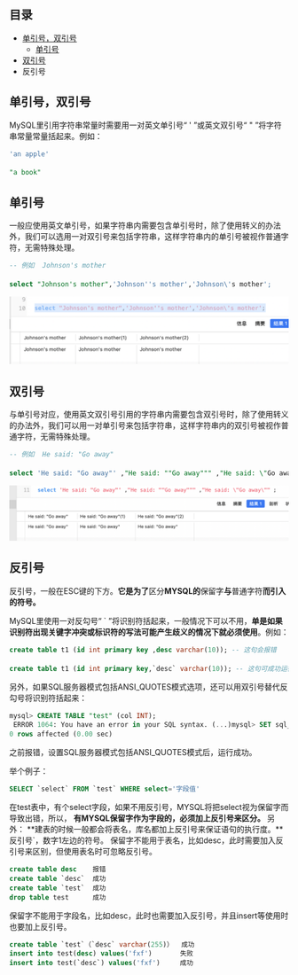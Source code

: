 ## 目录

- [单引号，双引号](#单引号，双引号)
  - [单引号](#单引号)
- [双引号](#双引号)
- 反引号

## 单引号，双引号

MySQL里引用字符串常量时需要用一对英文单引号“ ' ”或英文双引号“ " ”将字符串常量常量括起来。例如：

```sql
'an apple'

"a book"
```



## 单引号

一般应使用英文单引号，如果字符串内需要包含单引号时，除了使用转义的办法外，我们可以选用一对双引号来包括字符串，这样字符串内的单引号被视作普通字符，无需特殊处理。



```sql
-- 例如  Johnson's mother

select "Johnson's mother",'Johnson''s mother','Johnson\'s mother';
```

<img src="assets/image-20230328093022680.png" alt="image-20230328093022680" style="zoom:60%;" />



## 双引号

与单引号对应，使用英文双引号引用的字符串内需要包含双引号时，除了使用转义的办法外，我们可以用一对单引号来包括字符串，这样字符串内的双引号被视作普通字符，无需特殊处理。

```sql
-- 例如  He said: "Go away" 

select 'He said: "Go away"' ,"He said: ""Go away""" ,"He said: \"Go away\"" ;
```

<img src="assets/image-20230328093131582.png" alt="image-20230328093131582" style="zoom:60%;" />



## 反引号

反引号，一般在ESC键的下方。**它是为了**区分**MYSQL的**保留字**与**普通字符**而引入的符号。**

MySQL里使用一对反勾号“ ` ”将识别符括起来，一般情况下可以不用，**单是如果识别符出现关键字冲突或标识符的写法可能产生歧义的情况下就必须使用**。例如：

```sql
create table t1 (id int primary key ,desc varchar(10)); -- 这句会报错

create table t1 (id int primary key,`desc` varchar(10)); -- 这句可成功运行
```


另外，如果SQL服务器模式包括ANSI_QUOTES模式选项，还可以用双引号替代反勾号将识别符括起来：

```sql
mysql> CREATE TABLE "test" (col INT); 
 ERROR 1064: You have an error in your SQL syntax. (...)mysql> SET sql_mode='ANSI_QUOTES';mysql> CREATE TABLE "test" (col INT);Query OK, 
0 rows affected (0.00 sec)
```

之前报错，设置SQL服务器模式包括ANSI_QUOTES模式后，运行成功。

举个例子：

```sql
SELECT `select` FROM `test` WHERE select='字段值'
```

在test表中，有个select字段，如果不用反引号，MYSQL将把select视为保留字而导致出错，所以， **有MYSQL保留字作为字段的，必须加上反引号来区分。**
另外： **建表的时候一般都会将表名，库名都加上反引号来保证语句的执行度。**反引号`，数字1左边的符号。
保留字不能用于表名，比如desc，此时需要加入反引号来区别，但使用表名时可忽略反引号。

```sql
create table desc    报错
create table `desc`  成功
create table `test`  成功
drop table test      成功
```


保留字不能用于字段名，比如desc，此时也需要加入反引号，并且insert等使用时也要加上反引号。

```sql
create table `test`（`desc` varchar(255)）  成功
insert into test(desc) values('fxf')       失败
insert into test(`desc`) values('fxf')     成功
```



